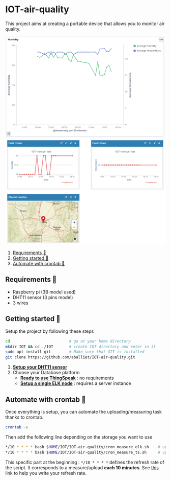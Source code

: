 # IOT-air-quality 

This project aims at creating a portable device that allows you to monitor air quality.

<img src="./ELK/chart_elk_temp_humidity.png" alt="Your image title" width="600"/>

<img src="./ThingSpeak/chart_ts_humidity_temperature.png" alt="Your image title" width="600"/>

1. [Requirements 📜](<##Requirements 📜>)
1. [Getting started 🚦](<##Getting started 🚦>)
1. [Automate with crontab 🤖](<##Automate with crontab 🤖>)

## Requirements 📜
- Raspberry pi (3B model used)
- DHT11 sensor (3 pins model)
- 3 wires

## Getting started 🚦

Setup the project by following these steps

```bash
cd                          # go at your home directory
mkdir IOT && cd ./IOT       # create IOT directory and enter in it
sudo apt install git        # Make sure that GIT is installed
git clone https://github.com/aballiet/IOT-air-quality.git
```

1. **[Setup your DHT11 sensor](./DHT11/README.md)**
1. Choose your Database platform 
    - **[Ready to use ThingSpeak](./ThingSpeak/README.md)** : no requirements
    - **[Setup a single ELK node](./ELK/README.md)** : requires a server instance

## Automate with crontab 🤖
Once everything is setup, you can automate the uploading/measuring task thanks to crontab.

```bash
crontab -e
```
Then add the following line depending on the storage you want to use

```bash
*/10 * * * * bash $HOME/IOT/IOT-air-quality/cron_measure_elk.sh    # upload to your Elastic instance
*/10 * * * * bash $HOME/IOT/IOT-air-quality/cron_measure_ts.sh     # upload to your ThinkSpeak channel
```

This specific part at the beginning : `*/10 * * * *` defines the refresh rate of the script. It corresponds to a measure/upload **each 10 minutes**. See [this](https://crontab.guru/) link to help you write your refresh rate.